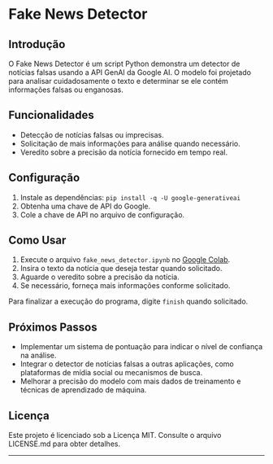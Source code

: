 # Fake News Detector

## Introdução

O Fake News Detector é um script Python demonstra um detector de notícias falsas usando a API GenAI da Google AI. O modelo foi projetado para analisar cuidadosamente o texto e determinar se ele contém informações falsas ou enganosas.

## Funcionalidades

- Detecção de notícias falsas ou imprecisas.
- Solicitação de mais informações para análise quando necessário.
- Veredito sobre a precisão da notícia fornecido em tempo real.

## Configuração

1. Instale as dependências: `pip install -q -U google-generativeai`
1. Obtenha uma chave de API do Google.
1. Cole a chave de API no arquivo de configuração.

## Como Usar

1. Execute o arquivo `fake_news_detector.ipynb` no [Google Colab](colab.new/).
2. Insira o texto da notícia que deseja testar quando solicitado.
3. Aguarde o veredito sobre a precisão da notícia.
4. Se necessário, forneça mais informações conforme solicitado.

Para finalizar a execução do programa, digite `finish` quando solicitado.

## Próximos Passos

*   Implementar um sistema de pontuação para indicar o nível de confiança na análise.
*   Integrar o detector de notícias falsas a outras aplicações, como plataformas de mídia social ou mecanismos de busca.
*   Melhorar a precisão do modelo com mais dados de treinamento e técnicas de aprendizado de máquina.

## Licença

Este projeto é licenciado sob a Licença MIT. Consulte o arquivo LICENSE.md para obter detalhes.

---

